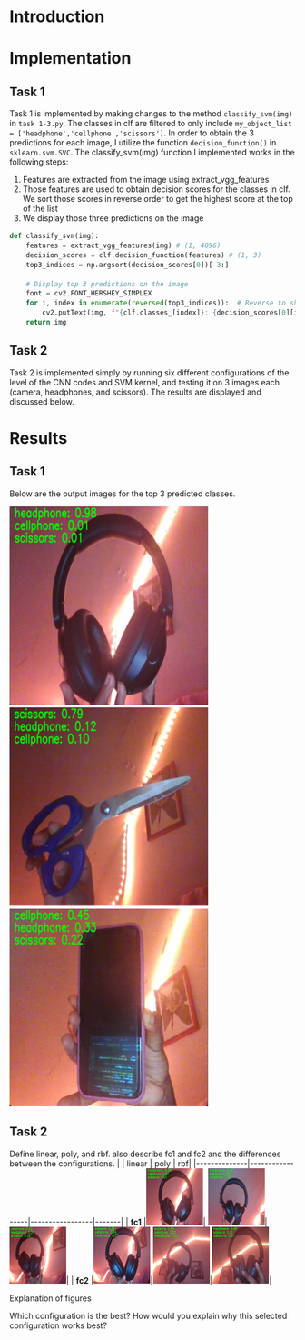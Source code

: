 # Introduction

# Implementation
## Task 1
Task 1 is implemented by making changes to the method `classify_svm(img)` in `task 1-3.py`. The classes in clf are filtered to 
only include `my_object_list = ['headphone','cellphone','scissors']`. In order to obtain the 3 predictions for each image, I 
utilize the function `decision_function()` in `sklearn.svm.SVC`. The classify_svm(img) function I implemented works in the 
following steps:
1. Features are extracted from the image using extract_vgg_features
2. Those features are used to obtain decision scores for the classes in clf. We sort those scores in reverse order to get the highest score at the top of the list
3. We display those three predictions on the image

```python
def classify_svm(img):
    features = extract_vgg_features(img) # (1, 4096)
    decision_scores = clf.decision_function(features) # (1, 3)    
    top3_indices = np.argsort(decision_scores[0])[-3:]
    
    # Display top 3 predictions on the image
    font = cv2.FONT_HERSHEY_SIMPLEX
    for i, index in enumerate(reversed(top3_indices)):  # Reverse to show in order
        cv2.putText(img, f"{clf.classes_[index]}: {decision_scores[0][index]}", (15, 25 + i*30), font, 1, (0, 255, 0), 2, cv2.LINE_AA)
    return img
```
## Task 2
Task 2 is implemented simply by running six different configurations of the level of the CNN codes and SVM kernel, and testing it on 3 images each (camera, headphones, and scissors). The results are displayed and discussed below.

# Results
## Task 1
Below are the output images for the top 3 predicted classes.

<img src="output/task1/headphone.png" width="350" height="350">

<img src="output/task1/scissors.png" width="350" height="350">

<img src="output/task1/cellphone.png" width="350" height="350">

## Task 2
Define linear, poly, and rbf. also describe fc1 and fc2 and the differences between the configurations. 
|              | linear | poly | rbf|
|--------------|-----------------|-----------------|-------|
| **fc1** |<img src="output/task2/fc1_linear/h1.png" width="100" height="100">| <img src="output/task2/fc1_poly/h2.png" width="100" height="100">|<img src="output/task2/fc1_rbf/h3.png" width="100" height="100">|
| **fc2** |<img src="output/task2/fc2_linear/h4.png" width="100" height="100">|<img src="output/task2/fc2_poly/h5.png" width="100" height="100">|<img src="output/task2/fc2_rbf/h6.png" width="100" height="100">|

Explanation of figures

Which configuration is the best? How would you explain why this selected configuration works best?


